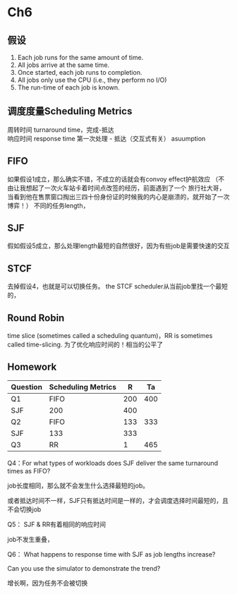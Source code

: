 # Ch6

## 假设

1. Each job runs for the same amount of time.
2. All jobs arrive at the same time.
3. Once started, each job runs to completion.
4. All jobs only use the CPU (i.e., they perform no I/O)
5. The run-time of each job is known.

## 调度度量Scheduling Metrics

周转时间 turnaround time，完成-抵达  
响应时间 response time 第一次处理 - 抵达（交互式有关）
asuumption


## FIFO

如果假设1成立，那么确实不错，不成立的话就会有convoy effect护航效应
（不由让我想起了一次火车站卡着时间点改签的经历，前面遇到了一个
旅行社大哥，当看到他在售票窗口掏出三四十份身份证的时候我的内心是崩溃的，就开始了一次博弈！）
不同的任务length，

## SJF

假如假设5成立，那么处理length最短的自然很好，因为有些job是需要快速的交互

## STCF

去掉假设4，也就是可以切换任务。
 the STCF scheduler从当前job里找一个最短的，

## Round Robin

time slice (sometimes called a scheduling quantum)，RR is sometimes called time-slicing.
为了优化响应时间的！相当的公平了

## Homework

Question | Scheduling Metrics | R | Ta
---------|--------------------|---|---
Q1|FIFO | 200 | 400
 | SJF | 200 | 400
Q2|FIFO | 133 | 333
 | SJF | 133 | 333
Q3|RR | 1 | 465

Q4：For what types of workloads does SJF deliver the same turnaround times as FIFO?

job长度相同，那么就不会发生什么选择最短的job。

或者抵达时间不一样，SJF只有抵达时间是一样的，才会调度选择时间最短的，且不会切换job

Q5： SJF & RR有着相同的响应时间

job不发生重叠，

Q6： What happens to response time with SJF as job lengths increase?

Can you use the simulator to demonstrate the trend?

增长啊，因为任务不会被切换
